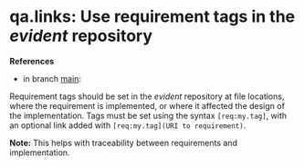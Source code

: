 # qa.links: Use requirement tags in the *evident* repository

**References**

- in branch [main](https://github.com/mhatzl/evident/tree/main):

Requirement tags should be set in the *evident* repository at file locations, where the requirement is implemented,
or where it affected the design of the implementation.
Tags must be set using the syntax `[req:my.tag]`, with an optional link added with `[req:my.tag](URI to requirement)`.

**Note:** This helps with traceability between requirements and implementation.
